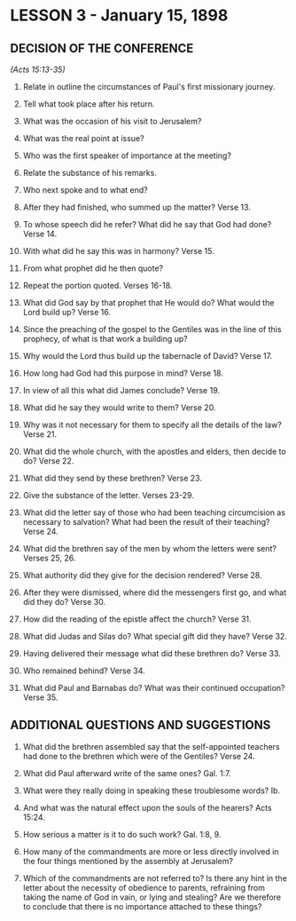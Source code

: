 # LESSON 3 - January 15, 1898

## DECISION OF THE CONFERENCE
*(Acts 15:13-35)*

1. Relate in outline the circumstances of Paul's first missionary journey.

2. Tell what took place after his return.

3. What was the occasion of his visit to Jerusalem?

4. What was the real point at issue?

5. Who was the first speaker of importance at the meeting?

6. Relate the substance of his remarks.

7. Who next spoke and to what end?

8. After they had finished, who summed up the matter? Verse 13.

9. To whose speech did he refer? What did he say that God had done? Verse 14.

10. With what did he say this was in harmony? Verse 15.

11. From what prophet did he then quote?

12. Repeat the portion quoted. Verses 16-18.

13. What did God say by that prophet that He would do? What would the Lord build up? Verse 16.

14. Since the preaching of the gospel to the Gentiles was in the line of this prophecy, of what is that work a building up?

15. Why would the Lord thus build up the tabernacle of David? Verse 17.

16. How long had God had this purpose in mind? Verse 18.

17. In view of all this what did James conclude? Verse 19.

18. What did he say they would write to them? Verse 20.

19. Why was it not necessary for them to specify all the details of the law? Verse 21.

20. What did the whole church, with the apostles and elders, then decide to do? Verse 22.

21. What did they send by these brethren? Verse 23.

22. Give the substance of the letter. Verses 23-29.

23. What did the letter say of those who had been teaching circumcision as necessary to salvation? What had been the result of their teaching? Verse 24.

24. What did the brethren say of the men by whom the letters were sent? Verses 25, 26.

25. What authority did they give for the decision rendered? Verse 28.

26. After they were dismissed, where did the messengers first go, and what did they do? Verse 30.

27. How did the reading of the epistle affect the church? Verse 31.

28. What did Judas and Silas do? What special gift did they have? Verse 32.

29. Having delivered their message what did these brethren do? Verse 33.

30. Who remained behind? Verse 34.

31. What did Paul and Barnabas do? What was their continued occupation? Verse 35.

## ADDITIONAL QUESTIONS AND SUGGESTIONS

1. What did the brethren assembled say that the self-appointed teachers had done to the brethren which were of the Gentiles? Verse 24.

2. What did Paul afterward write of the same ones? Gal. 1:7.

3. What were they really doing in speaking these troublesome words? Ib.

4. And what was the natural effect upon the souls of the hearers? Acts 15:24.

5. How serious a matter is it to do such work? Gal. 1:8, 9.

6. How many of the commandments are more or less directly involved in the four things mentioned by the assembly at Jerusalem?

7. Which of the commandments are not referred to? Is there any hint in the letter about the necessity of obedience to parents, refraining from taking the name of God in vain, or lying and stealing? Are we therefore to conclude that there is no importance attached to these things?